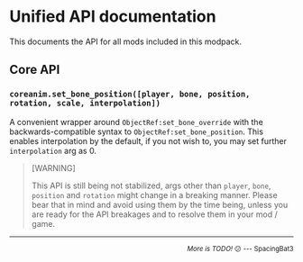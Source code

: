 # Unified API documentation

This documents the API for all mods included in this modpack.

## Core API

### `coreanim.set_bone_position([player, bone, position, rotation, scale, interpolation])`

A convenient wrapper around `ObjectRef:set_bone_override` with the
backwards-compatible syntax to `ObjectRef:set_bone_position`. This
enables interpolation by the default, if you not wish to, you may set
further `interpolation` arg as 0.

> [WARNING]
>
> This API is still being not stabilized, args other than `player`, `bone`,
> `position` and `rotation` might change in a breaking manner. Please bear that
> in mind and avoid using them by the time being, unless you are ready for the
> API breakages and to resolve them in your mod / game.

---
<div align=right><sub><i>More is TODO!</i> 😕️ --- SpacingBat3</sub></div>